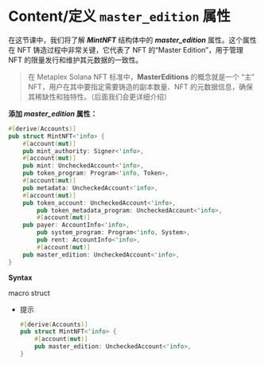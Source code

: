 # Content/**定义 `master_edition` 属性**

在这节课中，我们将了解 ***MintNFT*** 结构体中的 ***master_edition*** 属性。这个属性在 NFT 铸造过程中非常关键，它代表了 NFT 的“Master Edition”，用于管理 NFT 的限量发行和维护其元数据的一致性。

> 在 Metaplex  Solana NFT 标准中，**MasterEditions** 的概念就是一个 “主” NFT，用户在其中要指定需要铸造的副本数量、NFT 的元数据信息，确保其稀缺性和独特性。（后面我们会更详细介绍）
> 

**添加 *master_edition* 属性：**

```rust
#[derive(Accounts)]
pub struct MintNFT<'info> {
    #[account(mut)]
    pub mint_authority: Signer<'info>,
    #[account(mut)]
    pub mint: UncheckedAccount<'info>,
    pub token_program: Program<'info, Token>,
    #[account(mut)]
    pub metadata: UncheckedAccount<'info>,
    #[account(mut)]
    pub token_account: UncheckedAccount<'info>,
		pub token_metadata_program: UncheckedAccount<'info>,
		#[account(mut)]
    pub payer: AccountInfo<'info>,
		pub system_program: Program<'info, System>,
		pub rent: AccountInfo<'info>,
		#[account(mut)]
    pub master_edition: UncheckedAccount<'info>,
}
```

**Syntax** 

macro struct

- 提示
    
    ```rust
    #[derive(Accounts)]
    pub struct MintNFT<'info> {
        #[account(mut)]
        pub master_edition: UncheckedAccount<'info>,
    }
    ```